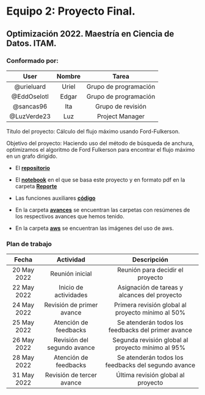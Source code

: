 # **Equipo 2: Proyecto Final.**

## Optimización 2022. Maestría en Ciencia de Datos. ITAM.

### Conformado por:

|User | Nombre|Tarea|
|:---:|:---:|:---:|
|@urieluard| Uriel|Grupo de programación|
|@EddOselotl| Edgar|Grupo de programación|
|@sancas96| Ita|Grupo de revisión|
|@LuzVerde23| Luz|Project Manager|



Título del proyecto:
Cálculo del flujo máximo usando Ford-Fulkerson.

Objetivo del proyecto: Haciendo uso del método de búsqueda de anchura, optimizamos el algoritmo de Ford Fulkerson para encontrar el flujo máximo en un grafo dirigido.

- El [**repositorio**](https://github.com/sancas96/Final_opt2) 

- El [**notebook**](https://github.com/sancas96/Final_opt2/main/notebooks/reporte_MaxFlowAeiu.ipynb) en el que se basa este proyecto y en formato pdf en la carpeta [**Reporte**](https://github.com/sancas96/Final_opt2/main/notebooks/reporte_MaxFlowAeiu.pdf)

- Las funciones auxiliares [**código**](https://github.com/sancas96/Final_opt2/main/src)

- En la carpeta [**avances**](https://github.com/sancas96/Final_opt2/main/Avances) se encuentran las carpetas con resúmenes de los respectivos avances que hemos tenido.

- En la carpeta [**aws**](https://github.com/sancas96/Final_opt2/main/images) se encuentran las imágenes del uso de aws.

### Plan de trabajo

|Fecha | Actividad|Descripción|
|:---:|:---:|:---:|
|20 May 2022| Reunión inicial|Reunión para decidir el proyecto|
|22 May 2022| Inicio de actividades|Asignación de tareas y alcances del proyecto|
|24 May 2022| Revisión de primer avance| Primera revisión global al proyecto mínimo al 50%|
|25 May 2022| Atención de feedbacks|Se atenderán todos los feedbacks del primer avance|
|26 May 2022| Revisión del segundo avance| Segunda revisión global al proyecto mínimo al 95%|
|28 May 2022| Atención de feedbacks|Se atenderán todos los feedbacks del segundo avance|
|31 May 2022| Revisión de tercer avance| Última revisión global al proyecto|
